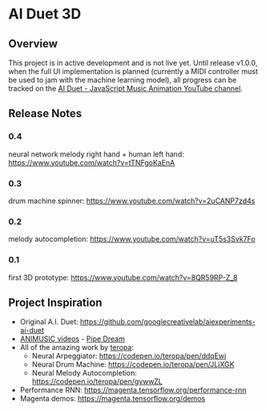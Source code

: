 # AI Duet 3D

## Overview

This project is in active development and is not live yet. Until release v1.0.0, when the full UI implementation is planned (currently a MIDI controller must be used to jam with the machine learning model), all progress can be tracked on the [AI Duet - JavaScript Music Animation YouTube channel](https://www.youtube.com/channel/UCo_IXLTK8dtF2qOUCt4l47Q).

## Release Notes

### 0.4

neural network melody right hand + human left hand: https://www.youtube.com/watch?v=tTNFgoKaEnA

### 0.3

drum machine spinner: https://www.youtube.com/watch?v=2uCANP7zd4s

### 0.2

melody autocompletion: https://www.youtube.com/watch?v=uT5s3Svk7Fo

### 0.1

first 3D prototype: https://www.youtube.com/watch?v=8QR59RP-Z_8

## Project Inspiration 

- Original A.I. Duet: https://github.com/googlecreativelab/aiexperiments-ai-duet
- [ANIMUSIC videos](https://www.animusic.com/dvds) - [Pipe Dream](https://www.youtube.com/watch?v=hyCIpKAIFyo)
- All of the amazing work by [teropa](https://github.com/teropa):
  - Neural Arpeggiator: https://codepen.io/teropa/pen/ddqEwj
  - Neural Drum Machine: https://codepen.io/teropa/pen/JLjXGK
  - Neural Melody Autocompletion: https://codepen.io/teropa/pen/gvwwZL
- Performance RNN: https://magenta.tensorflow.org/performance-rnn
- Magenta demos: https://magenta.tensorflow.org/demos
